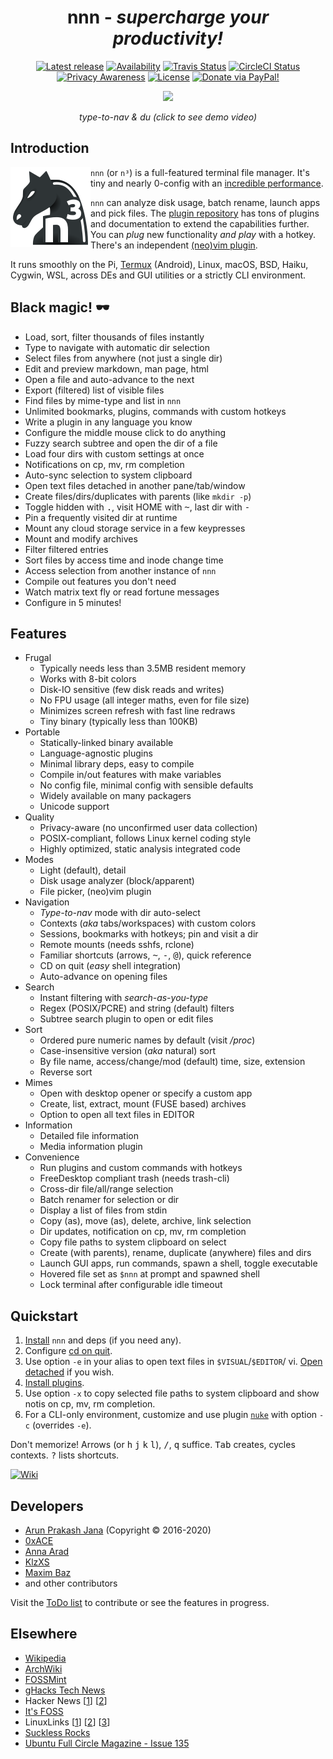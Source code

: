 <h1 align="center">nnn - <i>supercharge your productivity!</i></h1>

<p align="center">
<a href="https://github.com/jarun/nnn/releases/latest"><img src="https://img.shields.io/github/release/jarun/nnn.svg?maxAge=600" alt="Latest release" /></a>
<a href="https://repology.org/project/nnn/versions"><img src="https://repology.org/badge/tiny-repos/nnn.svg?header=in repos" alt="Availability"></a>
<a href="https://travis-ci.org/jarun/nnn"><img src="https://img.shields.io/travis/jarun/nnn/master.svg?label=travis" alt="Travis Status" /></a>
<a href="https://circleci.com/gh/jarun/workflows/nnn"><img src="https://img.shields.io/circleci/project/github/jarun/nnn.svg?label=circleci" alt="CircleCI Status" /></a>
<a href="https://en.wikipedia.org/wiki/Privacy-invasive_software"><img src="https://img.shields.io/badge/privacy-✓-crimson?maxAge=2592000" alt="Privacy Awareness" /></a>
<a href="https://github.com/jarun/nnn/blob/master/LICENSE"><img src="https://img.shields.io/badge/license-BSD%202--Clause-yellow.svg?maxAge=2592000" alt="License" /></a>
<a href="https://www.paypal.com/cgi-bin/webscr?cmd=_s-xclick&hosted_button_id=RMLTQ76JSXJ4Q"><img src="https://img.shields.io/badge/donate-PayPal-1eb0fc.svg" alt="Donate via PayPal!" /></a>
</p>

<p align="center"><a href="https://www.youtube.com/watch?v=U2n5aGqou9E"><img src="https://i.imgur.com/MPWpmos.png" /></a></p>
<p align="center"><i>type-to-nav & du (click to see demo video)</i></p>

## Introduction

<img align="left" src="misc/logo/logo-128x128.png">

`nnn` (or `n³`) is a full-featured terminal file manager. It's tiny and nearly 0-config with an [incredible performance](https://github.com/jarun/nnn/wiki/Performance).

`nnn` can analyze disk usage, batch rename, launch apps and pick files. The [plugin repository](https://github.com/jarun/nnn/tree/master/plugins#nnn-plugins) has tons of plugins and documentation to extend the capabilities further. You can _plug_ new functionality _and play_ with a hotkey. There's an independent [(neo)vim plugin](https://github.com/mcchrish/nnn.vim).

It runs smoothly on the Pi, [Termux](https://www.youtube.com/watch?v=AbaauM7gUJw) (Android), Linux, macOS, BSD, Haiku, Cygwin, WSL, across DEs and GUI utilities or a strictly CLI environment.

## Black magic! :dark_sunglasses:

- Load, sort, filter thousands of files instantly
- Type to navigate with automatic dir selection
- Select files from anywhere (not just a single dir)
- Edit and preview markdown, man page, html
- Open a file and auto-advance to the next
- Export (filtered) list of visible files
- Find files by mime-type and list in `nnn`
- Unlimited bookmarks, plugins, commands with custom hotkeys
- Write a plugin in any language you know
- Configure the middle mouse click to do anything
- Fuzzy search subtree and open the dir of a file
- Load four dirs with custom settings at once
- Notifications on cp, mv, rm completion
- Auto-sync selection to system clipboard
- Open text files detached in another pane/tab/window
- Create files/dirs/duplicates with parents (like `mkdir -p`)
- Toggle hidden with <kbd>.</kbd>, visit HOME with <kbd>~</kbd>, last dir with <kbd>-</kbd>
- Pin a frequently visited dir at runtime
- Mount any cloud storage service in a few keypresses
- Mount and modify archives
- Filter filtered entries
- Sort files by access time and inode change time
- Access selection from another instance of `nnn`
- Compile out features you don't need
- Watch matrix text fly or read fortune messages
- Configure in 5 minutes!

## Features

- Frugal
  - Typically needs less than 3.5MB resident memory
  - Works with 8-bit colors
  - Disk-IO sensitive (few disk reads and writes)
  - No FPU usage (all integer maths, even for file size)
  - Minimizes screen refresh with fast line redraws
  - Tiny binary (typically less than 100KB)
- Portable
  - Statically-linked binary available
  - Language-agnostic plugins
  - Minimal library deps, easy to compile
  - Compile in/out features with make variables
  - No config file, minimal config with sensible defaults
  - Widely available on many packagers
  - Unicode support
- Quality
  - Privacy-aware (no unconfirmed user data collection)
  - POSIX-compliant, follows Linux kernel coding style
  - Highly optimized, static analysis integrated code
- Modes
  - Light (default), detail
  - Disk usage analyzer (block/apparent)
  - File picker, (neo)vim plugin
- Navigation
  - *Type-to-nav* mode with dir auto-select
  - Contexts (_aka_ tabs/workspaces) with custom colors
  - Sessions, bookmarks with hotkeys; pin and visit a dir
  - Remote mounts (needs sshfs, rclone)
  - Familiar shortcuts (arrows, <kbd>~</kbd>, <kbd>-</kbd>, <kbd>@</kbd>), quick reference
  - CD on quit (*easy* shell integration)
  - Auto-advance on opening files
- Search
  - Instant filtering with *search-as-you-type*
  - Regex (POSIX/PCRE) and string (default) filters
  - Subtree search plugin to open or edit files
- Sort
  - Ordered pure numeric names by default (visit _/proc_)
  - Case-insensitive version (_aka_ natural) sort
  - By file name, access/change/mod (default) time, size, extension
  - Reverse sort
- Mimes
  - Open with desktop opener or specify a custom app
  - Create, list, extract, mount (FUSE based) archives
  - Option to open all text files in EDITOR
- Information
  - Detailed file information
  - Media information plugin
- Convenience
  - Run plugins and custom commands with hotkeys
  - FreeDesktop compliant trash (needs trash-cli)
  - Cross-dir file/all/range selection
  - Batch renamer for selection or dir
  - Display a list of files from stdin
  - Copy (as), move (as), delete, archive, link selection
  - Dir updates, notification on cp, mv, rm completion
  - Copy file paths to system clipboard on select
  - Create (with parents), rename, duplicate (anywhere) files and dirs
  - Launch GUI apps, run commands, spawn a shell, toggle executable
  - Hovered file set as `$nnn` at prompt and spawned shell
  - Lock terminal after configurable idle timeout

## Quickstart

1. [Install](https://github.com/jarun/nnn/wiki/Usage#installation) `nnn` and deps (if you need any).
2. Configure [cd on quit](https://github.com/jarun/nnn/wiki/Basic-use-cases#configure-cd-on-quit).
3. Use option `-e` in your alias to open text files in `$VISUAL`/`$EDITOR`/ vi. [Open detached](https://github.com/jarun/nnn/wiki/Basic-use-cases#detached-text) if you wish.
4. [Install plugins](https://github.com/jarun/nnn/tree/master/plugins#installing-plugins).
5. Use option `-x` to copy selected file paths to system clipboard and show notis on cp, mv, rm completion.
6. For a CLI-only environment, customize and use plugin [`nuke`](https://github.com/jarun/nnn/blob/master/plugins/nuke) with option `-c` (overrides `-e`).

Don't memorize! Arrows (or <kbd>h</kbd> <kbd>j</kbd> <kbd>k</kbd> <kbd>l</kbd>), <kbd>/</kbd>, <kbd>q</kbd> suffice. <kbd>Tab</kbd> creates, cycles contexts. <kbd>?</kbd> lists shortcuts.

[![Wiki](https://img.shields.io/badge/RTFM-nnn%20Wiki-important?maxAge=2592000)](https://github.com/jarun/nnn/wiki)

## Developers

- [Arun Prakash Jana](https://github.com/jarun) (Copyright © 2016-2020)
- [0xACE](https://github.com/0xACE)
- [Anna Arad](https://github.com/annagrram)
- [KlzXS](https://github.com/KlzXS)
- [Maxim Baz](https://github.com/maximbaz)
- and other contributors

Visit the [ToDo list](https://github.com/jarun/nnn/issues/506) to contribute or see the features in progress.

## Elsewhere

- [Wikipedia](https://en.wikipedia.org/wiki/Nnn_(file_manager))
- [ArchWiki](https://wiki.archlinux.org/index.php/Nnn)
- [FOSSMint](https://www.fossmint.com/nnn-linux-terminal-file-browser/)
- [gHacks Tech News](https://www.ghacks.net/2019/11/01/nnn-is-an-excellent-command-line-based-file-manager-for-linux-macos-and-bsds/)
- Hacker News [[1](https://news.ycombinator.com/item?id=18520898)] [[2](https://news.ycombinator.com/item?id=19850656)]
- [It's FOSS](https://itsfoss.com/nnn-file-browser-linux/)
- LinuxLinks [[1](https://www.linuxlinks.com/nnn-fast-and-flexible-file-manager/)] [[2](https://www.linuxlinks.com/bestconsolefilemanagers/)] [[3](https://www.linuxlinks.com/excellent-system-tools-nnn-portable-terminal-file-manager/)]
- [Suckless Rocks](https://suckless.org/rocks/)
- [Ubuntu Full Circle Magazine - Issue 135](https://fullcirclemagazine.org/issue-135/)
